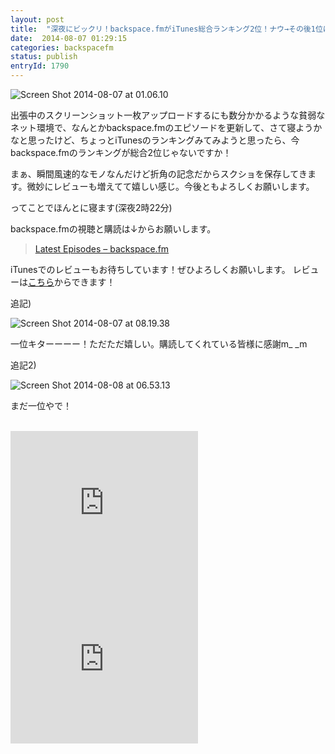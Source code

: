 ```yaml
---
layout: post
title:  "深夜にビックリ！backspace.fmがiTunes総合ランキング2位！ナウ→その後1位に！！"
date:  2014-08-07 01:29:15
categories: backspacefm
status: publish
entryId: 1790
---
```

![Screen Shot 2014-08-07 at 01.06.10](https://farm6.staticflickr.com/5574/14849820922_d2cffa0c9e_c.jpg)

出張中のスクリーンショット一枚アップロードするにも数分かかるような貧弱なネット環境で、なんとかbackspace.fmのエピソードを更新して、さて寝ようかなと思ったけど、ちょっとiTunesのランキングみてみようと思ったら、今backspace.fmのランキングが総合2位じゃないですか！

まぁ、瞬間風速的なモノなんだけど折角の記念だからスクショを保存してきます。微妙にレビューも増えてて嬉しい感じ。今後ともよろしくお願いします。

ってことでほんとに寝ます(深夜2時22分)

backspace.fmの視聴と購読は↓からお願いします。

> [Latest Episodes – backspace.fm](http://backspace.fm/)

iTunesでのレビューもお待ちしています！ぜひよろしくお願いします。
レビューは[こちら](https://itunes.apple.com/jp/podcast/backspace.fm/id830709730)からできます！

追記)

![Screen Shot 2014-08-07 at 08.19.38](https://farm4.staticflickr.com/3887/14872241933_05aa7725a1_c.jpg)

一位キターーーー！ただただ嬉しい。購読してくれている皆様に感謝m_ _m

追記2)

![Screen Shot 2014-08-08 at 06.53.13](https://farm4.staticflickr.com/3925/14673395710_83884b00a8_c.jpg)

まだ一位やで！

<br>
<iframe src="http://rcm-fe.amazon-adsystem.com/e/cm?t=driftking-22&o=9&p=12&l=bn1&mode=videogames-jp&browse=637394&fc1=000000&lt1=_blank&lc1=3366FF&bg1=FFFFFF&f=ifr" marginwidth="0" marginheight="0" width="300" height="250" border="0" frameborder="0" style="border:none;" scrolling="no"></iframe>
<iframe src="http://rcm-fe.amazon-adsystem.com/e/cm?t=driftking-22&o=9&p=12&l=bn1&mode=computers-jp&browse=2127209051&fc1=000000&lt1=_blank&lc1=3366FF&bg1=FFFFFF&f=ifr" marginwidth="0" marginheight="0" width="300" height="250" border="0" frameborder="0" style="border:none;" scrolling="no"></iframe>
